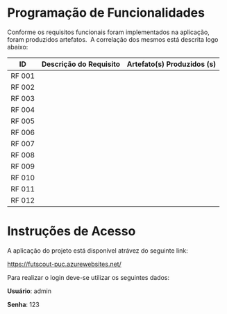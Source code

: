 # Programação de Funcionalidades

Conforme os requisitos funcionais foram implementados na aplicação, foram produzidos artefatos. 
A correlação dos mesmos está descrita logo abaixo:


| **ID** 	| **Descrição do Requisito** 	| **Artefato(s) Produzidos (s)** |
|:---:	|:---:	| :---:	|
| RF 001 |  |  |
|	RF 002 |  |  |
|	RF 003 |  |  |
|	RF 004 |  |  |
|	RF 005 |  |  |
|	RF 006 |  |  |
| RF 007 |  |  |
|	RF 008 |  |  |
|	RF 009 |  |  |
|	RF 010 |  |  |
|	RF 011 |  |  |
|	RF 012 |  |  |

# Instruções de Acesso

A aplicação do projeto está disponível atrávez do seguinte link:

https://futscout-puc.azurewebsites.net/

Para realizar o login deve-se utilizar os seguintes dados:

**Usuário**: admin



**Senha**: 123
